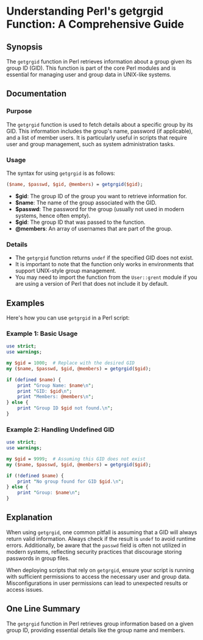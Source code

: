 <!--
Meta Description: # Understanding Perl's getgrgid Function: A Comprehensive Guide ## Synopsis The `getgrgid` function in Perl retrieves information about a group given ...
Meta Keywords: gid, group, getgrgid, name, perl
-->

# Understanding Perl's getgrgid Function: A Comprehensive Guide

## Synopsis
The `getgrgid` function in Perl retrieves information about a group given its group ID (GID). This function is part of the core Perl modules and is essential for managing user and group data in UNIX-like systems.

## Documentation
### Purpose
The `getgrgid` function is used to fetch details about a specific group by its GID. This information includes the group's name, password (if applicable), and a list of member users. It is particularly useful in scripts that require user and group management, such as system administration tasks.

### Usage
The syntax for using `getgrgid` is as follows:

```perl
($name, $passwd, $gid, @members) = getgrgid($gid);
```

- **$gid**: The group ID of the group you want to retrieve information for.
- **$name**: The name of the group associated with the GID.
- **$passwd**: The password for the group (usually not used in modern systems, hence often empty).
- **$gid**: The group ID that was passed to the function.
- **@members**: An array of usernames that are part of the group.

### Details
- The `getgrgid` function returns `undef` if the specified GID does not exist.
- It is important to note that the function only works in environments that support UNIX-style group management.
- You may need to import the function from the `User::grent` module if you are using a version of Perl that does not include it by default.

## Examples
Here's how you can use `getgrgid` in a Perl script:

### Example 1: Basic Usage
```perl
use strict;
use warnings;

my $gid = 1000;  # Replace with the desired GID
my ($name, $passwd, $gid, @members) = getgrgid($gid);

if (defined $name) {
    print "Group Name: $name\n";
    print "GID: $gid\n";
    print "Members: @members\n";
} else {
    print "Group ID $gid not found.\n";
}
```

### Example 2: Handling Undefined GID
```perl
use strict;
use warnings;

my $gid = 9999;  # Assuming this GID does not exist
my ($name, $passwd, $gid, @members) = getgrgid($gid);

if (!defined $name) {
    print "No group found for GID $gid.\n";
} else {
    print "Group: $name\n";
}
```

## Explanation
When using `getgrgid`, one common pitfall is assuming that a GID will always return valid information. Always check if the result is `undef` to avoid runtime errors. Additionally, be aware that the `passwd` field is often not utilized in modern systems, reflecting security practices that discourage storing passwords in group files.

When deploying scripts that rely on `getgrgid`, ensure your script is running with sufficient permissions to access the necessary user and group data. Misconfigurations in user permissions can lead to unexpected results or access issues.

## One Line Summary
The `getgrgid` function in Perl retrieves group information based on a given group ID, providing essential details like the group name and members.